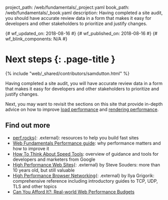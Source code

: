 project_path: /web/fundamentals/_project.yaml
book_path: /web/fundamentals/_book.yaml
description: Having completed a site audit, you should have accurate review data in a form that makes it easy for developers and other stakeholders to prioritize and justify changes.

{# wf_updated_on: 2018-08-16 #}
{# wf_published_on: 2018-08-16 #}
{# wf_blink_components: N/A #}

# Next steps {: .page-title }

{% include "web/_shared/contributors/samdutton.html" %}


Having completed a site audit, you will have accurate review data in a form that makes it easy for
developers and other stakeholders to prioritize and justify changes.

Next, you may want to revisit the sections on this site that provide in-depth advice on how to
improve [load performance](http://localhost:8080/web/fundamentals/performance/get-started/) and
[rendering performance](http://localhost:8080/web/fundamentals/performance/rendering/).

## Find out more

* [perf.rocks](http://perf.rocks/articles){: .external}: resources to help you build fast sites
* [Web Fundamentals Performance guide](/web/fundamentals/performance):
why performance matters and how to improve it
* [How To Think About Speed Tools](/web/fundamentals/performance/speed-tools/):
overview of guidance and tools for developers and marketers from Google
* [High Performance Web Sites](http://stevesouders.com/hpws/){: .external} by Steve Souders: more
than 10 years old, but still valuable
* [High Performance Browser Networking](https://hpbn.co/){: .external} by Ilya Grigorik:
comprehensive reference including introductory guides to TCP, UDP, TLS and other topics
* [Can You Afford It?: Real-world Web Performance Budgets](https://infrequently.org/2017/10/can-you-afford-it-real-world-web-performance-budgets)
